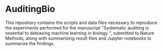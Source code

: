 # AuditingBio

This repository contains the scripts and data files necessary to reproduce the experiments performed for the manuscript "Systematic auditing is essential to debiasing machine learning in biology ", submitted to Nature Methods, along with summarizing result files and Jupyter notebooks to summarize the findings. 
